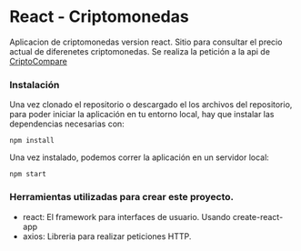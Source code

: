 # React - Criptomonedas

Aplicacion de criptomonedas version react. Sitio para consultar el precio actual de diferenetes criptomonedas. Se realiza la petición a la api de [CriptoCompare](https://min-api.cryptocompare.com/)

### Instalación

Una vez clonado el repositorio o descargado el los archivos del repositorio, para poder iniciar la aplicación en tu entorno local, hay que instalar las dependencias necesarias con:

```
npm install
```

Una vez instalado, podemos correr la aplicación en un servidor local:

```
npm start
```

### Herramientas utilizadas para crear este proyecto.
 - react: El framework para interfaces de usuario. Usando create-react-app
 - axios: Libreria para realizar peticiones HTTP.
